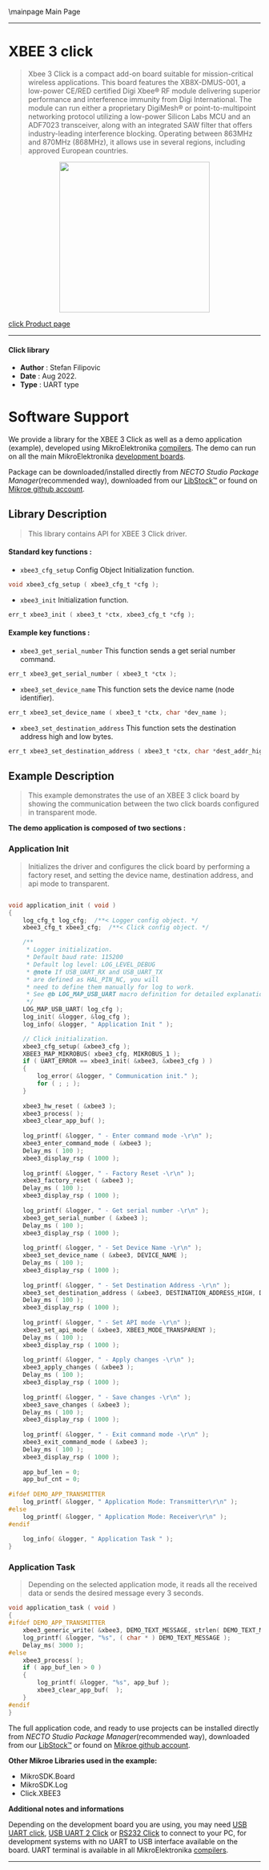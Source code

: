\mainpage Main Page

---
# XBEE 3 click

> Xbee 3 Click is a compact add-on board suitable for mission-critical wireless applications. This board features the XB8X-DMUS-001, a low-power CE/RED certified Digi Xbee® RF module delivering superior performance and interference immunity from Digi International. The module can run either a proprietary DigiMesh® or point-to-multipoint networking protocol utilizing a low-power Silicon Labs MCU and an ADF7023 transceiver, along with an integrated SAW filter that offers industry-leading interference blocking. Operating between 863MHz and 870MHz (868MHz), it allows use in several regions, including approved European countries.

<p align="center">
  <img src="https://download.mikroe.com/images/click_for_ide/xbee3_click.png" height=300px>
</p>

[click Product page](https://www.mikroe.com/xbee-3-click)

---


#### Click library

- **Author**        : Stefan Filipovic
- **Date**          : Aug 2022.
- **Type**          : UART type


# Software Support

We provide a library for the XBEE 3 Click
as well as a demo application (example), developed using MikroElektronika
[compilers](https://www.mikroe.com/necto-studio).
The demo can run on all the main MikroElektronika [development boards](https://www.mikroe.com/development-boards).

Package can be downloaded/installed directly from *NECTO Studio Package Manager*(recommended way), downloaded from our [LibStock&trade;](https://libstock.mikroe.com) or found on [Mikroe github account](https://github.com/MikroElektronika/mikrosdk_click_v2/tree/master/clicks).

## Library Description

> This library contains API for XBEE 3 Click driver.

#### Standard key functions :

- `xbee3_cfg_setup` Config Object Initialization function.
```c
void xbee3_cfg_setup ( xbee3_cfg_t *cfg );
```

- `xbee3_init` Initialization function.
```c
err_t xbee3_init ( xbee3_t *ctx, xbee3_cfg_t *cfg );
```

#### Example key functions :

- `xbee3_get_serial_number` This function sends a get serial number command.
```c
err_t xbee3_get_serial_number ( xbee3_t *ctx );
```

- `xbee3_set_device_name` This function sets the device name (node identifier).
```c
err_t xbee3_set_device_name ( xbee3_t *ctx, char *dev_name );
```

- `xbee3_set_destination_address` This function sets the destination address high and low bytes.
```c
err_t xbee3_set_destination_address ( xbee3_t *ctx, char *dest_addr_high, char *dest_addr_low );
```

## Example Description

> This example demonstrates the use of an XBEE 3 click board by showing the communication between the two click boards configured in transparent mode.

**The demo application is composed of two sections :**

### Application Init

> Initializes the driver and configures the click board by performing a factory reset, and setting the device name, destination address, and api mode to transparent.

```c

void application_init ( void )
{
    log_cfg_t log_cfg;  /**< Logger config object. */
    xbee3_cfg_t xbee3_cfg;  /**< Click config object. */

    /** 
     * Logger initialization.
     * Default baud rate: 115200
     * Default log level: LOG_LEVEL_DEBUG
     * @note If USB_UART_RX and USB_UART_TX 
     * are defined as HAL_PIN_NC, you will 
     * need to define them manually for log to work. 
     * See @b LOG_MAP_USB_UART macro definition for detailed explanation.
     */
    LOG_MAP_USB_UART( log_cfg );
    log_init( &logger, &log_cfg );
    log_info( &logger, " Application Init " );

    // Click initialization.
    xbee3_cfg_setup( &xbee3_cfg );
    XBEE3_MAP_MIKROBUS( xbee3_cfg, MIKROBUS_1 );
    if ( UART_ERROR == xbee3_init( &xbee3, &xbee3_cfg ) ) 
    {
        log_error( &logger, " Communication init." );
        for ( ; ; );
    }
    
    xbee3_hw_reset ( &xbee3 );
    xbee3_process( );
    xbee3_clear_app_buf( );
    
    log_printf( &logger, " - Enter command mode -\r\n" );
    xbee3_enter_command_mode ( &xbee3 );
    Delay_ms ( 100 );
    xbee3_display_rsp ( 1000 );
    
    log_printf( &logger, " - Factory Reset -\r\n" );
    xbee3_factory_reset ( &xbee3 );
    Delay_ms ( 100 );
    xbee3_display_rsp ( 1000 );
    
    log_printf( &logger, " - Get serial number -\r\n" );
    xbee3_get_serial_number ( &xbee3 );
    Delay_ms ( 100 );
    xbee3_display_rsp ( 1000 );
    
    log_printf( &logger, " - Set Device Name -\r\n" );
    xbee3_set_device_name ( &xbee3, DEVICE_NAME );
    Delay_ms ( 100 );
    xbee3_display_rsp ( 1000 );
    
    log_printf( &logger, " - Set Destination Address -\r\n" );
    xbee3_set_destination_address ( &xbee3, DESTINATION_ADDRESS_HIGH, DESTINATION_ADDRESS_LOW );
    Delay_ms ( 100 );
    xbee3_display_rsp ( 1000 );
    
    log_printf( &logger, " - Set API mode -\r\n" );
    xbee3_set_api_mode ( &xbee3, XBEE3_MODE_TRANSPARENT );
    Delay_ms ( 100 );
    xbee3_display_rsp ( 1000 );
    
    log_printf( &logger, " - Apply changes -\r\n" );
    xbee3_apply_changes ( &xbee3 );
    Delay_ms ( 100 );
    xbee3_display_rsp ( 1000 ); 
    
    log_printf( &logger, " - Save changes -\r\n" );
    xbee3_save_changes ( &xbee3 );
    Delay_ms ( 100 );
    xbee3_display_rsp ( 1000 );
    
    log_printf( &logger, " - Exit command mode -\r\n" );
    xbee3_exit_command_mode ( &xbee3 );
    Delay_ms ( 100 );
    xbee3_display_rsp ( 1000 ); 
    
    app_buf_len = 0;
    app_buf_cnt = 0;
    
#ifdef DEMO_APP_TRANSMITTER
    log_printf( &logger, " Application Mode: Transmitter\r\n" );
#else
    log_printf( &logger, " Application Mode: Receiver\r\n" );
#endif
    
    log_info( &logger, " Application Task " );
}

```

### Application Task

> Depending on the selected application mode, it reads all the received data or sends the desired message every 3 seconds.

```c
void application_task ( void )
{
#ifdef DEMO_APP_TRANSMITTER
    xbee3_generic_write( &xbee3, DEMO_TEXT_MESSAGE, strlen( DEMO_TEXT_MESSAGE ) );
    log_printf( &logger, "%s", ( char * ) DEMO_TEXT_MESSAGE );
    Delay_ms( 3000 ); 
#else
    xbee3_process( );
    if ( app_buf_len > 0 ) 
    {
        log_printf( &logger, "%s", app_buf );
        xbee3_clear_app_buf(  );
    }
#endif
}
```

The full application code, and ready to use projects can be installed directly from *NECTO Studio Package Manager*(recommended way), downloaded from our [LibStock&trade;](https://libstock.mikroe.com) or found on [Mikroe github account](https://github.com/MikroElektronika/mikrosdk_click_v2/tree/master/clicks).

**Other Mikroe Libraries used in the example:**

- MikroSDK.Board
- MikroSDK.Log
- Click.XBEE3

**Additional notes and informations**

Depending on the development board you are using, you may need
[USB UART click](https://www.mikroe.com/usb-uart-click),
[USB UART 2 Click](https://www.mikroe.com/usb-uart-2-click) or
[RS232 Click](https://www.mikroe.com/rs232-click) to connect to your PC, for
development systems with no UART to USB interface available on the board. UART
terminal is available in all MikroElektronika
[compilers](https://shop.mikroe.com/compilers).

---
